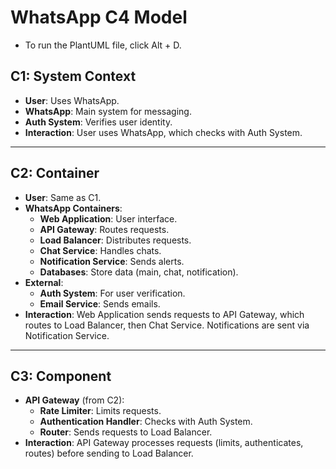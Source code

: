 # WhatsApp C4 Model

- To run the PlantUML file, click Alt + D.

## C1: System Context
- **User**: Uses WhatsApp.
- **WhatsApp**: Main system for messaging.
- **Auth System**: Verifies user identity.
- **Interaction**: User uses WhatsApp, which checks with Auth System.

---

## C2: Container
- **User**: Same as C1.
- **WhatsApp Containers**:
  - **Web Application**: User interface.
  - **API Gateway**: Routes requests.
  - **Load Balancer**: Distributes requests.
  - **Chat Service**: Handles chats.
  - **Notification Service**: Sends alerts.
  - **Databases**: Store data (main, chat, notification).
- **External**:
  - **Auth System**: For user verification.
  - **Email Service**: Sends emails.
- **Interaction**: Web Application sends requests to API Gateway, which routes to Load Balancer, then Chat Service. Notifications are sent via Notification Service.

---

## C3: Component
- **API Gateway** (from C2):
  - **Rate Limiter**: Limits requests.
  - **Authentication Handler**: Checks with Auth System.
  - **Router**: Sends requests to Load Balancer.
- **Interaction**: API Gateway processes requests (limits, authenticates, routes) before sending to Load Balancer.
